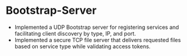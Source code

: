 # Bootstrap-Server
* Implemented a UDP Bootstrap server for registering services and facilitating client discovery by type, IP, and port.  
* Implemented a secure TCP file server that delivers requested files based on service type while validating access tokens. 

